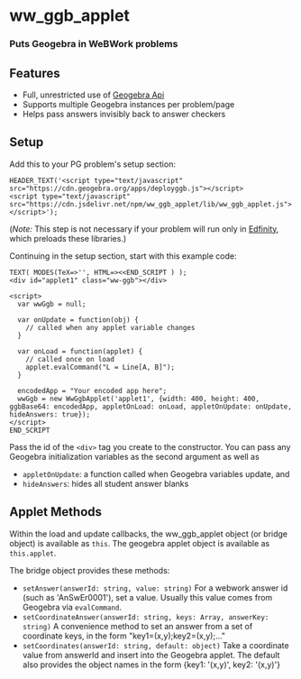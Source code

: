 # ww_ggb_applet
### Puts Geogebra in WeBWork problems

## Features

- Full, unrestricted use of [Geogebra Api](https://wiki.geogebra.org/en/Reference:GeoGebra_Apps_API)
- Supports multiple Geogebra instances per problem/page
- Helps pass answers invisibly back to answer checkers

## Setup

Add this to your PG problem's setup section:
```
HEADER_TEXT('<script type="text/javascript" src="https://cdn.geogebra.org/apps/deployggb.js"></script>
<script type="text/javascript" src="https://cdn.jsdelivr.net/npm/ww_ggb_applet/lib/ww_ggb_applet.js"></script>');
```

(*Note:* This step is not necessary if your problem will run only in [Edfinity](https://www.edfinity.com), which preloads these libraries.)

Continuing in the setup section, start with this example code:

```
TEXT( MODES(TeX=>'', HTML=><<END_SCRIPT ) );
<div id="applet1" class="ww-ggb"></div>

<script>
  var wwGgb = null;
  
  var onUpdate = function(obj) {
    // called when any applet variable changes
  }

  var onLoad = function(applet) {
    // called once on load
    applet.evalCommand("L = Line[A, B]");
  }
  
  encodedApp = "Your encoded app here";
  wwGgb = new WwGgbApplet('applet1', {width: 400, height: 400, ggbBase64: encodedApp, appletOnLoad: onLoad, appletOnUpdate: onUpdate, hideAnswers: true}); 
</script>
END_SCRIPT

```

Pass the id of the `<div>` tag you create to the constructor. You can pass any Geogebra initialization variables as the second
argument as well as

- `appletOnUpdate`: a function called when Geogebra variables update, and
- `hideAnswers`: hides all student answer blanks

## Applet Methods

Within the load and update callbacks, the ww_ggb_applet object (or bridge object) is available as `this`. The geogebra
applet object is available as `this.applet`.

The bridge object provides these methods:

- `setAnswer(answerId: string, value: string)`
   For a webwork answer id (such as 'AnSwEr0001'), set a value. Usually this value comes from Geogebra via `evalCommand`.
- `setCoordinateAnswer(answerId: string, keys: Array, answerKey: string)`
   A convenience method to set an answer from a set of coordinate keys, in the form "key1=(x,y);key2=(x,y);..."
- `setCoordinates(answerId: string, default: object)`
   Take a coordinate value from answerId and insert into the Geogebra applet. The default also provides the object names
   in the form {key1: '(x,y)', key2: '(x,y)'}
